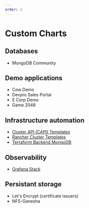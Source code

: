 ```yaml
---
order: 2
---
```


# Custom Charts

## Databases

* MongoDB Community

## Demo applications

* Cow Demo
* Devpro Sales Portal
* E Corp Demo
* Game 2048

## Infrastructure automation

* [Cluster API (CAPI) Templates](capi-templates)
* [Rancher Cluster Templates](rancher-cluster-templates)
* [Terraform Backend MongoDB](terraform-backend-mongodb)

## Observability

* [Grafana Stack](grafana-stack)

## Persistant storage

* Let's Encrypt (certificate issuers)
* NFS-Ganesha
